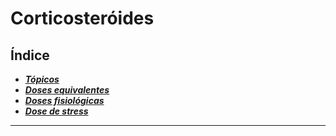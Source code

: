 # **Corticosteróides**

## Índice

- [***Tópicos***](tpicos.md)
- [***Doses equivalentes***](doses-equivalentes.md)
- [***Doses fisiológicas***](doses-fisiolgicas.md)
- [***Dose de stress***](dose-de-stress.md)

---


